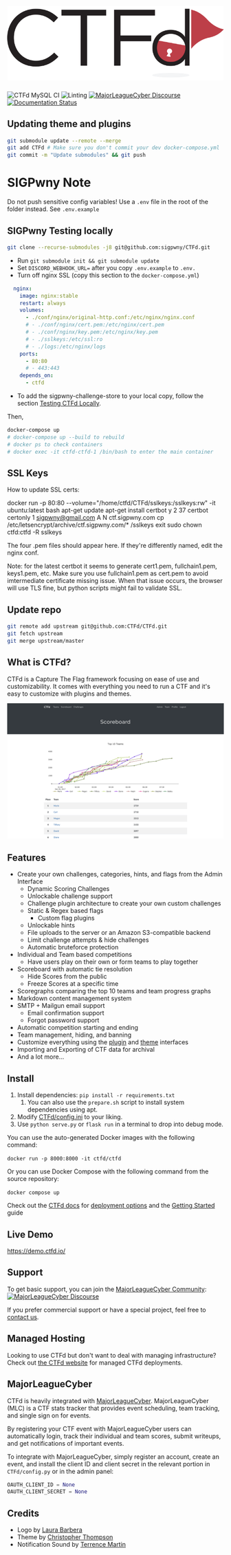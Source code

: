 # ![](https://github.com/CTFd/CTFd/blob/master/CTFd/themes/core/static/img/logo.png?raw=true)

![CTFd MySQL CI](https://github.com/CTFd/CTFd/workflows/CTFd%20MySQL%20CI/badge.svg?branch=master)
![Linting](https://github.com/CTFd/CTFd/workflows/Linting/badge.svg?branch=master)
[![MajorLeagueCyber Discourse](https://img.shields.io/discourse/status?server=https%3A%2F%2Fcommunity.majorleaguecyber.org%2F)](https://community.majorleaguecyber.org/)
[![Documentation Status](https://api.netlify.com/api/v1/badges/6d10883a-77bb-45c1-a003-22ce1284190e/deploy-status)](https://docs.ctfd.io)

## Updating theme and plugins

```sh
git submodule update --remote --merge
git add CTFd # Make sure you don't commit your dev docker-compose.yml
git commit -m "Update submodules" && git push
```

# SIGPwny Note

Do not push sensitive config variables! Use a `.env` file in the root of the folder instead. See `.env.example`

## SIGPwny Testing locally

```bash
git clone --recurse-submodules -j8 git@github.com:sigpwny/CTFd.git
```

+ Run `git submodule init && git submodule update`
+ Set `DISCORD_WEBHOOK_URL=` after you copy `.env.example` to `.env.`
+ Turn off nginx SSL (copy this section to the `docker-compose.yml`)
```yml
  nginx:
    image: nginx:stable
    restart: always
    volumes:
      - ./conf/nginx/original-http.conf:/etc/nginx/nginx.conf
      # - ./conf/nginx/cert.pem:/etc/nginx/cert.pem
      # - ./conf/nginx/key.pem:/etc/nginx/key.pem
      # - ./sslkeys:/etc/ssl:ro
      # - ./logs:/etc/nginx/logs
    ports:
      - 80:80
      # - 443:443
    depends_on:
      - ctfd
```

+ To add the sigpwny-challenge-store to your local copy, follow the section [Testing CTFd Locally](https://github.com/sigpwny/sigpwny-challenge-store#testing-ctfd-locally).

Then,

```bash
docker-compose up
# docker-compose up --build to rebuild
# docker ps to check containers
# docker exec -it ctfd-ctfd-1 /bin/bash to enter the main container
```

## SSL Keys

How to update SSL certs:

docker run -p 80:80 --volume="/home/ctfd/CTFd/sslkeys:/sslkeys:rw" -it ubuntu:latest bash
apt-get update
apt-get install certbot
y
2
37
certbot certonly
1
sigpwny@gmail.com
A
N
ctf.sigpwny.com
cp /etc/letsencrypt/archive/ctf.sigpwny.com/* /sslkeys
exit
sudo chown ctfd:ctfd -R sslkeys

The four .pem files should appear here. If they're differently named, edit the nginx conf.

Note: for the latest certbot it seems to generate cert1.pem, fullchain1.pem, keys1.pem, etc. Make sure you use fullchain1.pem as cert.pem to avoid imtermediate certificate missing issue. When that issue occurs, the browser will use TLS fine, but python scripts might fail to validate SSL.

## Update repo

```bash
git remote add upstream git@github.com:CTFd/CTFd.git
git fetch upstream
git merge upstream/master
```

## What is CTFd?

CTFd is a Capture The Flag framework focusing on ease of use and customizability. It comes with everything you need to run a CTF and it's easy to customize with plugins and themes.

![CTFd is a CTF in a can.](https://github.com/CTFd/CTFd/blob/master/CTFd/themes/core/static/img/scoreboard.png?raw=true)

## Features

- Create your own challenges, categories, hints, and flags from the Admin Interface
  - Dynamic Scoring Challenges
  - Unlockable challenge support
  - Challenge plugin architecture to create your own custom challenges
  - Static & Regex based flags
    - Custom flag plugins
  - Unlockable hints
  - File uploads to the server or an Amazon S3-compatible backend
  - Limit challenge attempts & hide challenges
  - Automatic bruteforce protection
- Individual and Team based competitions
  - Have users play on their own or form teams to play together
- Scoreboard with automatic tie resolution
  - Hide Scores from the public
  - Freeze Scores at a specific time
- Scoregraphs comparing the top 10 teams and team progress graphs
- Markdown content management system
- SMTP + Mailgun email support
  - Email confirmation support
  - Forgot password support
- Automatic competition starting and ending
- Team management, hiding, and banning
- Customize everything using the [plugin](https://docs.ctfd.io/docs/plugins/overview) and [theme](https://docs.ctfd.io/docs/themes/overview) interfaces
- Importing and Exporting of CTF data for archival
- And a lot more...

## Install

1. Install dependencies: `pip install -r requirements.txt`
   1. You can also use the `prepare.sh` script to install system dependencies using apt.
2. Modify [CTFd/config.ini](https://github.com/CTFd/CTFd/blob/master/CTFd/config.ini) to your liking.
3. Use `python serve.py` or `flask run` in a terminal to drop into debug mode.

You can use the auto-generated Docker images with the following command:

`docker run -p 8000:8000 -it ctfd/ctfd`

Or you can use Docker Compose with the following command from the source repository:

`docker compose up`

Check out the [CTFd docs](https://docs.ctfd.io/) for [deployment options](https://docs.ctfd.io/docs/deployment/installation) and the [Getting Started](https://docs.ctfd.io/tutorials/getting-started/) guide

## Live Demo

https://demo.ctfd.io/

## Support

To get basic support, you can join the [MajorLeagueCyber Community](https://community.majorleaguecyber.org/): [![MajorLeagueCyber Discourse](https://img.shields.io/discourse/status?server=https%3A%2F%2Fcommunity.majorleaguecyber.org%2F)](https://community.majorleaguecyber.org/)

If you prefer commercial support or have a special project, feel free to [contact us](https://ctfd.io/contact/).

## Managed Hosting

Looking to use CTFd but don't want to deal with managing infrastructure? Check out [the CTFd website](https://ctfd.io/) for managed CTFd deployments.

## MajorLeagueCyber

CTFd is heavily integrated with [MajorLeagueCyber](https://majorleaguecyber.org/). MajorLeagueCyber (MLC) is a CTF stats tracker that provides event scheduling, team tracking, and single sign on for events.

By registering your CTF event with MajorLeagueCyber users can automatically login, track their individual and team scores, submit writeups, and get notifications of important events.

To integrate with MajorLeagueCyber, simply register an account, create an event, and install the client ID and client secret in the relevant portion in `CTFd/config.py` or in the admin panel:

```python
OAUTH_CLIENT_ID = None
OAUTH_CLIENT_SECRET = None
```

## Credits

- Logo by [Laura Barbera](http://www.laurabb.com/)
- Theme by [Christopher Thompson](https://github.com/breadchris)
- Notification Sound by [Terrence Martin](https://soundcloud.com/tj-martin-composer)
